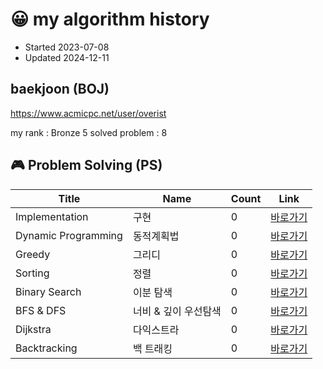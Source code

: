 # 😀 my algorithm history

- Started 2023-07-08
- Updated 2024-12-11

## baekjoon (BOJ)

https://www.acmicpc.net/user/overist

my rank : Bronze 5
solved problem : 8

## 🎮 Problem Solving (PS)

| Title               | Name                 | Count | Link                                                                                     |
| ------------------- | -------------------- | ----- | ---------------------------------------------------------------------------------------- |
| Implementation      | 구현                 | 0     | [바로가기](https://github.com/overist/algorithmist/tree/main/content/Implementation)     |
| Dynamic Programming | 동적계획법           | 0     | [바로가기](https://github.com/overist/algorithmist/tree/main/content/DynamicProgramming) |
| Greedy              | 그리디               | 0     | [바로가기](https://github.com/overist/algorithmist/tree/main/content/Greedy)             |
| Sorting             | 정렬                 | 0     | [바로가기](https://github.com/overist/algorithmist/tree/main/content/Sorting)            |
| Binary Search       | 이분 탐색            | 0     | [바로가기](https://github.com/overist/algorithmist/tree/main/content/BinarySearch)       |
| BFS & DFS           | 너비 & 깊이 우선탐색 | 0     | [바로가기](https://github.com/overist/algorithmist/tree/main/content/BFSDFS)             |
| Dijkstra            | 다익스트라           | 0     | [바로가기](https://github.com/overist/algorithmist/tree/main/content/Dijkstra)           |
| Backtracking        | 백 트래킹            | 0     | [바로가기](https://github.com/overist/algorithmist/tree/main/content/Backtracking)       |
